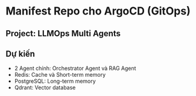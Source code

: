 # Manifest Repo cho ArgoCD (GitOps)
## Project: LLMOps Multi Agents

## Dự kiến
- 2 Agent chính: Orchestrator Agent và RAG Agent
- Redis: Cache và Short-term memory
- PostgreSQL: Long-term memory
- Qdrant: Vector database